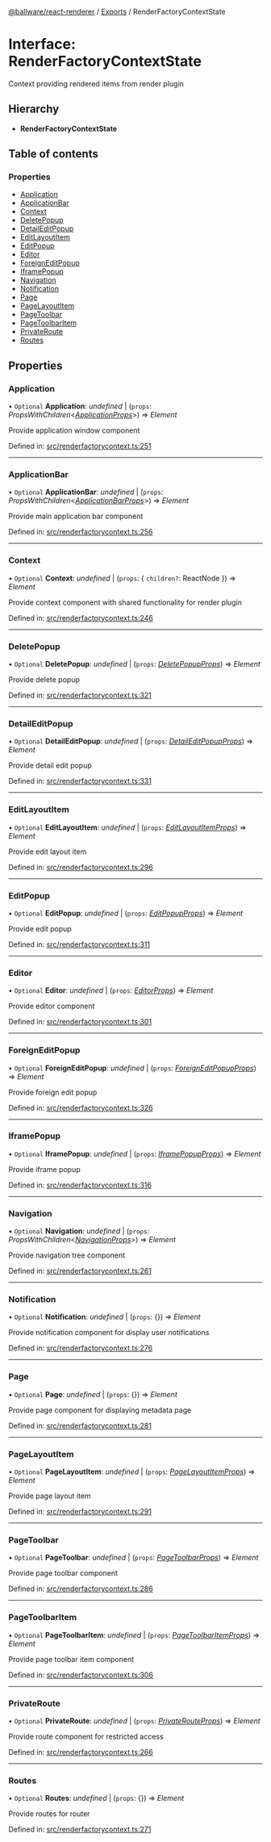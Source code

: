 [@ballware/react-renderer](../README.md) / [Exports](../modules.md) / RenderFactoryContextState

# Interface: RenderFactoryContextState

Context providing rendered items from render plugin

## Hierarchy

* **RenderFactoryContextState**

## Table of contents

### Properties

- [Application](renderfactorycontextstate.md#application)
- [ApplicationBar](renderfactorycontextstate.md#applicationbar)
- [Context](renderfactorycontextstate.md#context)
- [DeletePopup](renderfactorycontextstate.md#deletepopup)
- [DetailEditPopup](renderfactorycontextstate.md#detaileditpopup)
- [EditLayoutItem](renderfactorycontextstate.md#editlayoutitem)
- [EditPopup](renderfactorycontextstate.md#editpopup)
- [Editor](renderfactorycontextstate.md#editor)
- [ForeignEditPopup](renderfactorycontextstate.md#foreigneditpopup)
- [IframePopup](renderfactorycontextstate.md#iframepopup)
- [Navigation](renderfactorycontextstate.md#navigation)
- [Notification](renderfactorycontextstate.md#notification)
- [Page](renderfactorycontextstate.md#page)
- [PageLayoutItem](renderfactorycontextstate.md#pagelayoutitem)
- [PageToolbar](renderfactorycontextstate.md#pagetoolbar)
- [PageToolbarItem](renderfactorycontextstate.md#pagetoolbaritem)
- [PrivateRoute](renderfactorycontextstate.md#privateroute)
- [Routes](renderfactorycontextstate.md#routes)

## Properties

### Application

• `Optional` **Application**: *undefined* \| (`props`: *PropsWithChildren*<[*ApplicationProps*](applicationprops.md)\>) => *Element*

Provide application window component

Defined in: [src/renderfactorycontext.ts:251](https://github.com/frankball/ballware-react-renderer/blob/0e29664/src/renderfactorycontext.ts#L251)

___

### ApplicationBar

• `Optional` **ApplicationBar**: *undefined* \| (`props`: *PropsWithChildren*<[*ApplicationBarProps*](applicationbarprops.md)\>) => *Element*

Provide main application bar component

Defined in: [src/renderfactorycontext.ts:256](https://github.com/frankball/ballware-react-renderer/blob/0e29664/src/renderfactorycontext.ts#L256)

___

### Context

• `Optional` **Context**: *undefined* \| (`props`: { `children?`: ReactNode  }) => *Element*

Provide context component with shared functionality for render plugin

Defined in: [src/renderfactorycontext.ts:246](https://github.com/frankball/ballware-react-renderer/blob/0e29664/src/renderfactorycontext.ts#L246)

___

### DeletePopup

• `Optional` **DeletePopup**: *undefined* \| (`props`: [*DeletePopupProps*](deletepopupprops.md)) => *Element*

Provide delete popup

Defined in: [src/renderfactorycontext.ts:321](https://github.com/frankball/ballware-react-renderer/blob/0e29664/src/renderfactorycontext.ts#L321)

___

### DetailEditPopup

• `Optional` **DetailEditPopup**: *undefined* \| (`props`: [*DetailEditPopupProps*](detaileditpopupprops.md)) => *Element*

Provide detail edit popup

Defined in: [src/renderfactorycontext.ts:331](https://github.com/frankball/ballware-react-renderer/blob/0e29664/src/renderfactorycontext.ts#L331)

___

### EditLayoutItem

• `Optional` **EditLayoutItem**: *undefined* \| (`props`: [*EditLayoutItemProps*](editlayoutitemprops.md)) => *Element*

Provide edit layout item

Defined in: [src/renderfactorycontext.ts:296](https://github.com/frankball/ballware-react-renderer/blob/0e29664/src/renderfactorycontext.ts#L296)

___

### EditPopup

• `Optional` **EditPopup**: *undefined* \| (`props`: [*EditPopupProps*](editpopupprops.md)) => *Element*

Provide edit popup

Defined in: [src/renderfactorycontext.ts:311](https://github.com/frankball/ballware-react-renderer/blob/0e29664/src/renderfactorycontext.ts#L311)

___

### Editor

• `Optional` **Editor**: *undefined* \| (`props`: [*EditorProps*](editorprops.md)) => *Element*

Provide editor component

Defined in: [src/renderfactorycontext.ts:301](https://github.com/frankball/ballware-react-renderer/blob/0e29664/src/renderfactorycontext.ts#L301)

___

### ForeignEditPopup

• `Optional` **ForeignEditPopup**: *undefined* \| (`props`: [*ForeignEditPopupProps*](foreigneditpopupprops.md)) => *Element*

Provide foreign edit popup

Defined in: [src/renderfactorycontext.ts:326](https://github.com/frankball/ballware-react-renderer/blob/0e29664/src/renderfactorycontext.ts#L326)

___

### IframePopup

• `Optional` **IframePopup**: *undefined* \| (`props`: [*IframePopupProps*](iframepopupprops.md)) => *Element*

Provide iframe popup

Defined in: [src/renderfactorycontext.ts:316](https://github.com/frankball/ballware-react-renderer/blob/0e29664/src/renderfactorycontext.ts#L316)

___

### Navigation

• `Optional` **Navigation**: *undefined* \| (`props`: *PropsWithChildren*<[*NavigationProps*](navigationprops.md)\>) => *Element*

Provide navigation tree component

Defined in: [src/renderfactorycontext.ts:261](https://github.com/frankball/ballware-react-renderer/blob/0e29664/src/renderfactorycontext.ts#L261)

___

### Notification

• `Optional` **Notification**: *undefined* \| (`props`: {}) => *Element*

Provide notification component for display user notifications

Defined in: [src/renderfactorycontext.ts:276](https://github.com/frankball/ballware-react-renderer/blob/0e29664/src/renderfactorycontext.ts#L276)

___

### Page

• `Optional` **Page**: *undefined* \| (`props`: {}) => *Element*

Provide page component for displaying metadata page

Defined in: [src/renderfactorycontext.ts:281](https://github.com/frankball/ballware-react-renderer/blob/0e29664/src/renderfactorycontext.ts#L281)

___

### PageLayoutItem

• `Optional` **PageLayoutItem**: *undefined* \| (`props`: [*PageLayoutItemProps*](pagelayoutitemprops.md)) => *Element*

Provide page layout item

Defined in: [src/renderfactorycontext.ts:291](https://github.com/frankball/ballware-react-renderer/blob/0e29664/src/renderfactorycontext.ts#L291)

___

### PageToolbar

• `Optional` **PageToolbar**: *undefined* \| (`props`: [*PageToolbarProps*](pagetoolbarprops.md)) => *Element*

Provide page toolbar component

Defined in: [src/renderfactorycontext.ts:286](https://github.com/frankball/ballware-react-renderer/blob/0e29664/src/renderfactorycontext.ts#L286)

___

### PageToolbarItem

• `Optional` **PageToolbarItem**: *undefined* \| (`props`: [*PageToolbarItemProps*](pagetoolbaritemprops.md)) => *Element*

Provide page toolbar item component

Defined in: [src/renderfactorycontext.ts:306](https://github.com/frankball/ballware-react-renderer/blob/0e29664/src/renderfactorycontext.ts#L306)

___

### PrivateRoute

• `Optional` **PrivateRoute**: *undefined* \| (`props`: [*PrivateRouteProps*](privaterouteprops.md)) => *Element*

Provide route component for restricted access

Defined in: [src/renderfactorycontext.ts:266](https://github.com/frankball/ballware-react-renderer/blob/0e29664/src/renderfactorycontext.ts#L266)

___

### Routes

• `Optional` **Routes**: *undefined* \| (`props`: {}) => *Element*

Provide routes for router

Defined in: [src/renderfactorycontext.ts:271](https://github.com/frankball/ballware-react-renderer/blob/0e29664/src/renderfactorycontext.ts#L271)

